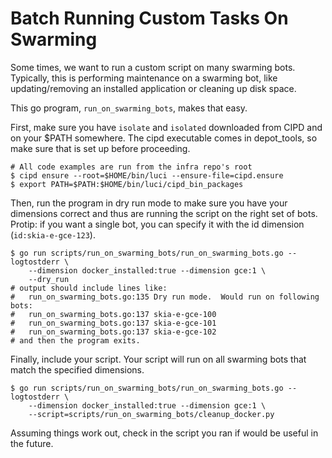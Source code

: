 Batch Running Custom Tasks On Swarming
======================================

Some times, we want to run a custom script on many swarming bots. Typically, this is performing
maintenance on a swarming bot, like updating/removing an installed application or cleaning up disk
space.

This go program, `run_on_swarming_bots`, makes that easy.

First, make sure you have `isolate` and `isolated` downloaded from CIPD and on your $PATH somewhere.
The cipd executable comes in depot_tools, so make sure that is set up before proceeding.

    # All code examples are run from the infra repo's root
    $ cipd ensure --root=$HOME/bin/luci --ensure-file=cipd.ensure
    $ export PATH=$PATH:$HOME/bin/luci/cipd_bin_packages

Then, run the program in dry run mode to make sure you have your dimensions correct and thus are
running the script on the right set of bots. Protip: if you want a single bot, you can specify it
with the id dimension (`id:skia-e-gce-123`).

    $ go run scripts/run_on_swarming_bots/run_on_swarming_bots.go --logtostderr \
        --dimension docker_installed:true --dimension gce:1 \
        --dry_run
    # output should include lines like:
    #   run_on_swarming_bots.go:135 Dry run mode.  Would run on following bots:
    #   run_on_swarming_bots.go:137 skia-e-gce-100
    #   run_on_swarming_bots.go:137 skia-e-gce-101
    #   run_on_swarming_bots.go:137 skia-e-gce-102
    # and then the program exits.

Finally, include your script. Your script will run on all swarming bots that match the specified
dimensions.

    $ go run scripts/run_on_swarming_bots/run_on_swarming_bots.go --logtostderr \
        --dimension docker_installed:true --dimension gce:1 \
        --script=scripts/run_on_swarming_bots/cleanup_docker.py

Assuming things work out, check in the script you ran if would be useful in the future.
